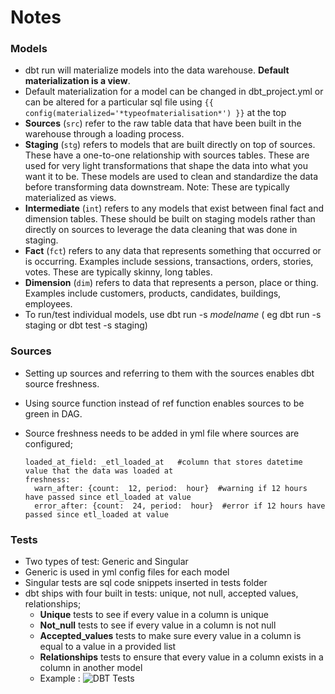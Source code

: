 # Notes

###  Models 

- dbt run will materialize models into the data warehouse. **Default materialization is a view**.
- Default materialization for a model can be changed in dbt_project.yml or can be altered for a particular sql file using 
  `{{ config(materialized='*typeofmaterialisation*') }}` at the top
-    **Sources**  (`src`) refer to the raw table data that have been built in the warehouse through a loading process.
-   **Staging**  (`stg`) refers to models that are built directly on top of sources. These have a one-to-one relationship with sources tables. These are used for very light transformations that shape the data into what you want it to be. These models are used to clean and standardize the data before transforming data downstream. Note: These are typically materialized as views.
-   **Intermediate**  (`int`) refers to any models that exist between final fact and dimension tables. These should be built on staging models rather than directly on sources to leverage the data cleaning that was done in staging.
-   **Fact**  (`fct`) refers to any data that represents something that occurred or is occurring. Examples include sessions, transactions, orders, stories, votes. These are typically skinny, long tables.
-   **Dimension**  (`dim`) refers to data that represents a person, place or thing. Examples include customers, products, candidates, buildings, employees.
- To run/test individual models, use dbt run -s *modelname* ( eg dbt run -s staging or dbt test -s staging)

### Sources

- Setting up sources and referring to them with the sources enables dbt source freshness.
- Using source function instead of ref function enables sources to be green in DAG.
- Source freshness needs to be added in yml file where sources are configured;
    
      loaded_at_field: _etl_loaded_at   #column that stores datetime value that the data was loaded at
      freshness:  
    	warn_after: {count:  12, period:  hour}  #warning if 12 hours have passed since etl_loaded at value
    	error_after: {count:  24, period:  hour}  #error if 12 hours have passed since etl_loaded at value

### Tests

- Two types of test: Generic and Singular
- Generic is used in yml config files for each model
- Singular tests are sql code snippets inserted in tests folder 
- dbt ships with four built in tests: unique, not null, accepted values, relationships;
	-   **Unique**  tests to see if every value in a column is unique
	-   **Not_null**  tests to see if every value in a column is not null
	-   **Accepted_values**  tests to make sure every value in a column is equal to a value in a provided list
	-   **Relationships**  tests to ensure that every value in a column exists in a column in another model	
	-  Example : ![DBT Tests](https://imgur.com/a/Nx1O3qr)